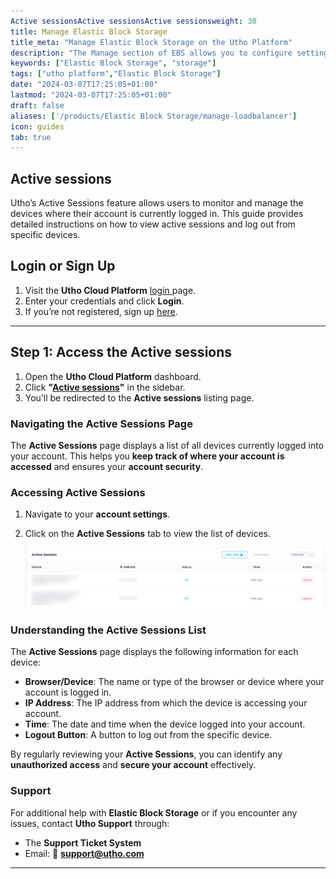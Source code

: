 ```yaml
---
Active sessionsActive sessionsActive sessionsweight: 30
title: Manage Elastic Block Storage
title_meta: "Manage Elastic Block Storage on the Utho Platform"
description: "The Manage section of EBS allows you to configure settings, resize volumes, attach or detach them from instances, and destroy volumes when no longer needed."
keywords: ["Elastic Block Storage", "storage"]
tags: ["utho platform","Elastic Block Storage"]
date: "2024-03-07T17:25:05+01:00"
lastmod: "2024-03-07T17:25:05+01:00"
draft: false 
aliases: ['/products/Elastic Block Storage/manage-loadbalancer']
icon: guides
tab: true
---
```

## Active sessions

Utho’s Active Sessions feature allows users to monitor and manage the devices where their account is currently logged in. This guide provides detailed instructions on how to view active sessions and log out from specific devices.

## **Login or Sign Up**

1. Visit the **Utho Cloud Platform** [login ](https://console.utho.com/login)page.
2. Enter your credentials and click  **Login**.
3. If you’re not registered, sign up [here](https://console.utho.com/signup).

---

## **Step 1: Access the Active sessions**

1. Open the **Utho Cloud Platform** dashboard.
2. Click **"[Active sessions](https://console.utho.com/active-session)"** in the sidebar.
3. You’ll be redirected to the **Active sessions** listing page.

### Navigating the Active Sessions Page

The **Active Sessions** page displays a list of all devices currently logged into your account. This helps you **keep track of where your account is accessed** and ensures your **account security**.

### **Accessing Active Sessions**

1. Navigate to your **account settings**.
2. Click on the **Active Sessions** tab to view the list of devices.

   ![1743661129963](image/index/1743661129963.png)

### **Understanding the Active Sessions List**

The **Active Sessions** page displays the following information for each device:

- **Browser/Device**: The name or type of the browser or device where your account is logged in.
- **IP Address**: The IP address from which the device is accessing your account.
- **Time**: The date and time when the device logged into your account.
- **Logout Button**: A button to log out from the specific device.

By regularly reviewing your **Active Sessions**, you can identify any **unauthorized access** and **secure your account** effectively.

### Support

For additional help with **Elastic Block Storage** or if you encounter any issues, contact **Utho Support** through:

- The **Support Ticket System**
- Email: 📩 **[support@utho.com](support@utho.com)**

---
